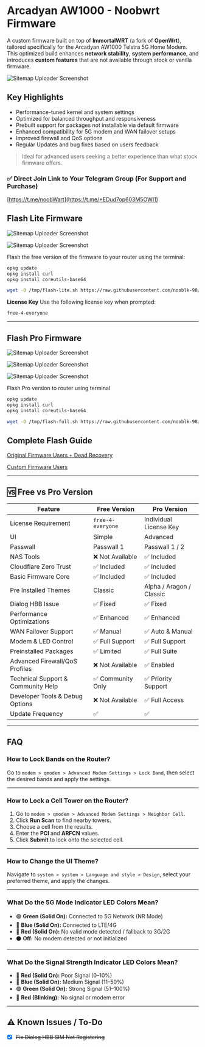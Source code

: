 # Arcadyan AW1000 - Noobwrt Firmware

A custom firmware built on top of **ImmortalWRT** (a fork of **OpenWrt**), tailored specifically for the Arcadyan AW1000 Telstra 5G Home Modem. This optimized build enhances **network stability**, **system performance**, and introduces **custom features** that are not available through stock or vanilla firmware.

![Sitemap Uploader Screenshot](/images/main.png)

## Key Highlights

* Performance-tuned kernel and system settings
* Optimized for balanced throughput and responsiveness
* Prebuilt support for packages not installable via default firmware
* Enhanced compatibility for 5G modem and WAN failover setups
* Improved firewall and QoS options
* Regular Updates and bug fixes based on users feedback

> Ideal for advanced users seeking a better experience than what stock firmware offers.


### ✅ Direct Join Link to Your Telegram Group (For Support and Purchase)

[https://t.me/noobWart](https://t.me/+EDud7op603M5OWI1)



## Flash Lite Firmware

![Sitemap Uploader Screenshot](/images/lite-dash.png)

![Sitemap Uploader Screenshot](/images/dash-lite-white.png)


Flash the free version of the firmware to your router using the terminal:
```bash
opkg update
opkg install curl
opkg install coreutils-base64
```
```bash
wget -O /tmp/flash-lite.sh https://raw.githubusercontent.com/nooblk-98/arcadyan-aw1000-mod-firmware/refs/heads/main/flash/flash-lite.sh && chmod +x /tmp/flash-lite.sh && sh /tmp/flash-lite.sh
```

**License Key**
Use the following license key when prompted:

```bash
free-4-everyone
```

---

## Flash Pro Firmware

![Sitemap Uploader Screenshot](/images/full-dash.png)

![Sitemap Uploader Screenshot](/images/dash-full-white.png)

![Sitemap Uploader Screenshot](/images/dash-full-alpha.png)

Flash Pro version to router using terminal 

```bash
opkg update
opkg install curl
opkg install coreutils-base64
```

```bash
wget -O /tmp/flash-full.sh https://raw.githubusercontent.com/nooblk-98/arcadyan-aw1000-mod-firmware/refs/heads/main/flash/flash-full.sh && chmod +x /tmp/flash-full.sh && sh /tmp/flash-full.sh

```

## Complete Flash Guide

[Original Firmware Users + Dead Recovery](./guide/o-firmware.md) 

[Custom Firmware Users](./guide/m-firmware.md) 
    
---

## 🆚 Free vs Pro Version

| **Feature**                            | **Free Version**  | **Pro Version**        |
| -------------------------------------- | ----------------- | ---------------------- |
| License Requirement                 | `free-4-everyone` | Individual License Key |
| UI                                     | Simple         | Advanced                 |
| Passwall                                 | Passwall 1      | Passwall 1  / 2             |
| NAS Tools                            | ❌ Not Available     | ✅ Included             |
| Cloudflare Zero Trust                          | ✅ Included      | ✅ Included             |
| Basic Firmware Core                 | ✅ Included        | ✅ Included             |
| Pre Installed Themes               | Classic      | Alpha / Aragon / Classic          |
| Dialog HBB Issue               | ✅ Fixed     | ✅ Fixed        |
| Performance Optimizations           | ✅ Enhanced        | ✅ Enhanced             |
| WAN Failover Support                | ✅ Manual          | ✅ Auto & Manual        |
| Modem & LED Control                 | ✅ Full Support    | ✅ Full Support         |
| Preinstalled Packages               | ✅ Limited         | ✅ Full Suite           |
| Advanced Firewall/QoS Profiles      | ❌ Not Available   | ✅ Enabled              |
| Technical Support & Community Help | ✅ Community Only  | ✅ Priority Support     |
| Developer Tools & Debug Options     | ❌ Not Available   | ✅ Full Access          |
| Update Frequency                    | ✅                 | ✅                      |

---

## FAQ

### How to Lock Bands on the Router?

Go to `modem > qmodem > Advanced Modem Settings > Lock Band`, then select the desired bands and apply the settings.

---

### How to Lock a Cell Tower on the Router?

1. Go to `modem > qmodem > Advanced Modem Settings > Neighbor Cell`.
2. Click **Run Scan** to find nearby towers.
3. Choose a cell from the results.
4. Enter the **PCI** and **ARFCN** values.
5. Click **Submit** to lock onto the selected cell.

---

### How to Change the UI Theme?

Navigate to `system > system > Language and style > Design`, select your preferred theme, and apply the changes.

---

### What Do the 5G Mode Indicator LED Colors Mean?

* 🟢 **Green (Solid On):** Connected to 5G Network (NR Mode)
* 🔵 **Blue (Solid On):** Connected to LTE/4G
* 🔴 **Red (Solid On):** No valid mode detected / fallback to 3G/2G
* ⚫ **Off:** No modem detected or not initialized

---

### What Do the Signal Strength Indicator LED Colors Mean?

* 🔴 **Red (Solid On):** Poor Signal (0–10%)
* 🔵 **Blue (Solid On):** Medium Signal (11–50%)
* 🟢 **Green (Solid On):** Strong Signal (51–100%)
* 🔴 **Red (Blinking):** No signal or modem error

---

## ⚠️ Known Issues / To-Do

  * [x] ~~Fix Dialog HBB SIM Not Registering~~



